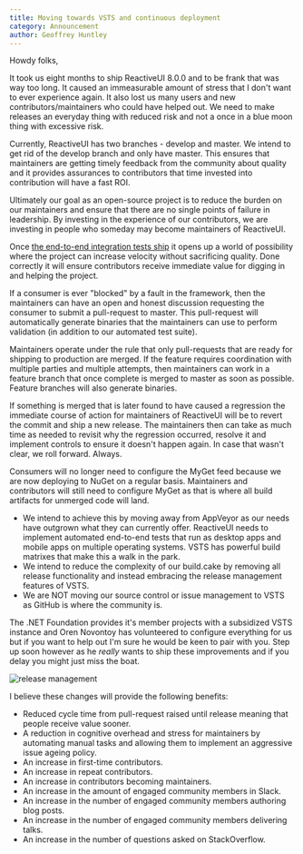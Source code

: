 ```yaml
---
title: Moving towards VSTS and continuous deployment
category: Announcement
author: Geoffrey Huntley
---
```


Howdy folks,

It took us eight months to ship ReactiveUI 8.0.0 and to be frank that was way too long. It caused an immeasurable amount of stress that I don't want to ever experience again. It also lost us many users and new contributors/maintainers who could have helped out.  We need to make releases an everyday thing with reduced risk and not a once in a blue moon thing with excessive risk. 

Currently, ReactiveUI has two branches - develop and master. We intend to get rid of the develop branch and only have master. This ensures that maintainers are getting timely feedback from the community about quality and it provides assurances to contributors that time invested into contribution will have a fast ROI.

Ultimately our goal as an open-source project is to reduce the burden on our maintainers and ensure that there are no single points of failure in leadership. By investing in the experience of our contributors, we are investing in people who someday may become maintainers of ReactiveUI.

Once [the end-to-end integration tests ship](https://github.com/reactiveui/ReactiveUI/pull/1605) it opens up a world of possibility where the project can increase velocity without sacrificing quality. Done correctly it will ensure contributors receive immediate value for digging in and helping the project. 

If a consumer is ever "blocked" by a fault in the framework, then the maintainers can have an open and honest discussion requesting the consumer to submit a pull-request to master. This pull-request will automatically generate binaries that the maintainers can use to perform validation (in addition to our automated test suite). 

Maintainers operate under the rule that only pull-requests that are ready for shipping to production are merged. If the feature requires coordination with multiple parties and multiple attempts, then maintainers can work in a feature branch that once complete is merged to master as soon as possible. Feature branches will also generate binaries.

If something is merged that is later found to have caused a regression the immediate course of action for maintainers of ReactiveUI will be to revert the commit and ship a new release. The maintainers then can take as much time as needed to revisit why the regression occurred, resolve it and implement controls to ensure it doesn't happen again. In case that wasn't clear, we roll forward. Always.

Consumers will no longer need to configure the MyGet feed because we are now deploying to NuGet on a regular basis. Maintainers and contributors will still need to configure MyGet as that is where all build artifacts for unmerged code will land.

- We intend to achieve this by moving away from AppVeyor as our needs have outgrown what they can currently offer. ReactiveUI needs to implement automated end-to-end tests that run as desktop apps and mobile apps on multiple operating systems. VSTS has powerful build matrixes that make this a walk in the park.
- We intend to reduce the complexity of our build.cake by removing all release functionality and instead embracing the release management features of VSTS.
- We are NOT moving our source control or issue management to VSTS as GitHub is where the community is.
    
The .NET Foundation provides it's member projects with a subsidized VSTS instance and Oren Novontoy has volunteered to configure everything for us but if you want to help out I'm sure he would be keen to pair with you. Step up soon however as he _really_ wants to ship these improvements and if you delay you might just miss the boat. 

![release management](https://user-images.githubusercontent.com/127353/39577512-e39557e0-4f24-11e8-9209-0f049d3f86f1.jpg)

I believe these changes will provide the following benefits:

- Reduced cycle time from pull-request raised until release meaning that people receive value sooner.
- A reduction in cognitive overhead and stress for maintainers by automating manual tasks and allowing them to implement an aggressive issue ageing policy.
- An increase in first-time contributors.
- An increase in repeat contributors.
- An increase in contributors becoming maintainers.
- An increase in the amount of engaged community members in Slack.
- An increase in the number of engaged community members authoring blog posts.
- An increase in the number of engaged community members delivering talks.
- An increase in the number of questions asked on StackOverflow.
